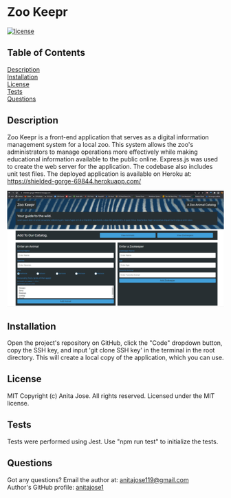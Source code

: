 # Zoo Keepr
  
  [![license](https://img.shields.io/static/v1?label=License&message=MIT&color=blue)](https://opensource.org/licenses/MIT)
  ## Table of Contents
  [Description](#description)  
  [Installation](#installation)   
  [License](#license)    
  [Tests](#tests)  
  [Questions](#questions)
  ## Description
  Zoo Keepr is a front-end application that serves as a digital information management system for a local zoo. This system allows the zoo's administrators to manage operations more effectively while making educational information available to the public online.
  Express.js was used to create the web server for the application. The codebase also includes unit test files.
  The deployed application is available on Heroku at: https://shielded-gorge-69844.herokuapp.com/  
    

  ![screenshot of deployed application](./public/assets/images/screenshot.png)
  ## Installation
  Open the project's repository on GitHub, click the "Code" dropdown button, copy the SSH key, and input 'git clone SSH key' in the terminal in the root directory. This will create a local copy of the application, which you can use.
  ## License
  MIT
  Copyright (c) Anita Jose. All rights reserved. Licensed under the MIT license.
  ## Tests
  Tests were performed using Jest. Use "npm run test" to initialize the tests.
  ## Questions
  Got any questions? Email the author at: [anitajose119@gmail.com](mailto:anitajose119@gmail.com)  
  Author's GitHub profile: [anitajose1](https://github.com/anitajose1)